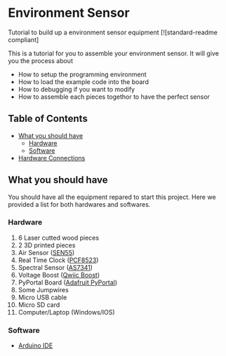 # Environment Sensor
 Tutorial to build up a environment sensor equipment
 [![standard-readme compliant]


This is a tutorial for you to assemble your environment sensor. It will give you the process about 

- How to setup the programming environment
- How to load the example code into the board
- How to debugging if you want to modify
- How to assemble each pieces togethor to have the perfect sensor

## Table of Contents

- [What you should have](#What-you-should-have)
    - [Hardware](#Hardware)
    - [Software](#Software)
- [Hardware Connections](#Hardware-Connections)




## What you should have
You should have all the equipment repared to start this project. Here we provided a list for both hardwares and softwares. 

### Hardware
1. 6 Laser cutted wood pieces
2. 2 3D printed pieces
3. Air Sensor ([SEN55](https://sensirion.com/products/catalog/SEN55))
4. Real Time Clock ([PCF8523](https://www.adafruit.com/product/5189))
5. Spectral Sensor ([AS7341](https://www.adafruit.com/product/4698))
6. Voltage Boost ([Qwiic Boost](https://www.sparkfun.com/products/17238))
7. PyPortal Board ([Adafruit PyPortal](https://www.adafruit.com/product/4116))
8. Some Jumpwires
9. Micro USB cable
10. Micro SD card
11. Computer/Laptop (Windows/IOS)
### Software
- [Arduino IDE](https://www.arduino.cc) 
